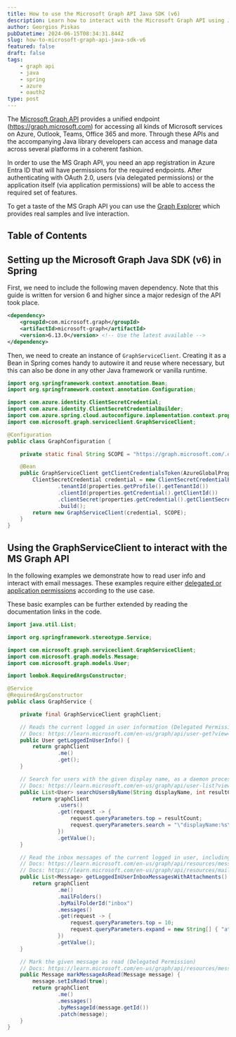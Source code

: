 ```yaml
---
title: How to use the Microsoft Graph API Java SDK (v6)
description: Learn how to interact with the Microsoft Graph API using Java and the latest MS Graph SDK, with practical examples.
author: Georgios Piskas
pubDatetime: 2024-06-15T08:34:31.844Z
slug: how-to-microsoft-graph-api-java-sdk-v6
featured: false
draft: false
tags:
    - graph api
    - java
    - spring
    - azure
    - oauth2
type: post
---
```

 
The [Microsoft Graph API](https://learn.microsoft.com/en-us/graph/use-the-api) provides a unified endpoint (https://graph.microsoft.com) for accessing all kinds of Microsoft services on Azure, Outlook, Teams, Office 365 and more. Through these APIs and the accompanying Java library developers can access and manage data across several platforms in a coherent fashion. 

In order to use the MS Graph API, you need an app registration in Azure Entra ID that will have permissions for the required endpoints. After authenticating with OAuth 2.0, users (via delegated permissions) or the application itself (via application permissions) will be able to access the required set of features.

To get a taste of the MS Graph API you can use the [Graph Explorer](https://developer.microsoft.com/en-us/graph/graph-explorer) which provides real samples and live interaction.


## Table of Contents

## Setting up the Microsoft Graph Java SDK (v6) in Spring

First, we need to include the following maven dependency. Note that this guide is written for version 6 and higher since a major redesign of the API took place.

```xml
<dependency>
    <groupId>com.microsoft.graph</groupId>
    <artifactId>microsoft-graph</artifactId>
    <version>6.13.0</version> <!-- Use the latest available -->
</dependency>
```

Then, we need to create an instance of `GraphServiceClient`. Creating it as a Bean in Spring comes handy to autowire it and reuse where necessary, but this can also be done in any other Java framework or vanilla runtime.

```java
import org.springframework.context.annotation.Bean;
import org.springframework.context.annotation.Configuration;

import com.azure.identity.ClientSecretCredential;
import com.azure.identity.ClientSecretCredentialBuilder;
import com.azure.spring.cloud.autoconfigure.implementation.context.properties.AzureGlobalProperties;
import com.microsoft.graph.serviceclient.GraphServiceClient;

@Configuration
public class GraphConfiguration {

    private static final String SCOPE = "https://graph.microsoft.com/.default";

    @Bean
    public GraphServiceClient getClientCredentialsToken(AzureGlobalProperties properties) {
        ClientSecretCredential credential = new ClientSecretCredentialBuilder()
                .tenantId(properties.getProfile().getTenantId())
                .clientId(properties.getCredential().getClientId())
                .clientSecret(properties.getCredential().getClientSecret())
                .build();
        return new GraphServiceClient(credential, SCOPE);
    }
}
```

## Using the GraphServiceClient to interact with the MS Graph API

In the following examples we demonstrate how to read user info and interact with email messages. These examples require either [delegated or application permissions](https://learn.microsoft.com/en-us/entra/identity-platform/permissions-consent-overview) according to the use case.

These basic examples can be further extended by reading the documentation links in the code.


```java
import java.util.List;

import org.springframework.stereotype.Service;

import com.microsoft.graph.serviceclient.GraphServiceClient;
import com.microsoft.graph.models.Message;
import com.microsoft.graph.models.User;

import lombok.RequiredArgsConstructor;

@Service
@RequiredArgsConstructor
public class GraphService {

    private final GraphServiceClient graphClient;

    // Reads the current logged in user information (Delegated Permission) 
    // Docs: https://learn.microsoft.com/en-us/graph/api/user-get?view=graph-rest-1.0&tabs=http
    public User getLoggedInUserInfo() {
        return graphClient
                .me()
                .get();
    }

    // Search for users with the given display name, as a daemon process (Application Permission) 
    // Docs: https://learn.microsoft.com/en-us/graph/api/user-list?view=graph-rest-1.0&tabs=http
    public List<User> searchUsersByName(String displayName, int resultCount) {
        return graphClient
                .users()
                .get(request -> {
                    request.queryParameters.top = resultCount;
                    request.queryParameters.search = "\"displayName:%s\"".formatted(displayName);
                })
                .getValue();
    }

    // Read the inbox messages of the current logged in user, including attachments (Delegated Permission) 
    // Docs: https://learn.microsoft.com/en-us/graph/api/resources/message?view=graph-rest-1.0
    // Docs: https://learn.microsoft.com/en-us/graph/api/resources/mailfolder?view=graph-rest-1.0
    public List<Message> getLoggedInUserInboxMessagesWithAttachments() {
        return graphClient
                .me()
                .mailFolders()
                .byMailFolderId("inbox")
                .messages()
                .get(request -> {
                    request.queryParameters.top = 10;
                    request.queryParameters.expand = new String[] { "attachments" };
                })
                .getValue();
    }

    // Mark the given message as read (Delegated Permission)
    // Docs: https://learn.microsoft.com/en-us/graph/api/resources/message?view=graph-rest-1.0
    public Message markMessageAsRead(Message message) {
        message.setIsRead(true);
        return graphClient
                .me()
                .messages()
                .byMessageId(message.getId())
                .patch(message);
    }
}
```